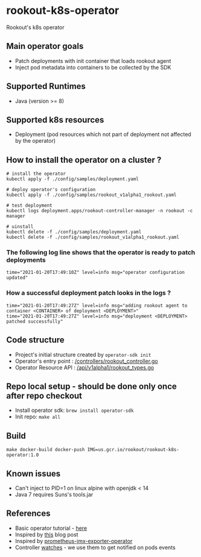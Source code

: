 # rookout-k8s-operator
Rookout's k8s operator


## Main operator goals

- Patch deployments with init container that loads rookout agent  
- Inject pod metadata into containers to be collected by the SDK

## Supported Runtimes
- Java (version >= 8) 

## Supported k8s resources
- Deployment (pod resources which not part of deployment not affected by the operator) 

## How to install the operator on a cluster ? 
```
# install the operator
kubectl apply -f ./config/samples/deployment.yaml

# deploy operator's configuration
kubectl apply -f ./config/samples/rookout_v1alpha1_rookout.yaml

# test deployment
kubectl logs deployment.apps/rookout-controller-manager -n rookout -c manager

# uinstall
kubectl delete -f ./config/samples/deployment.yaml
kubectl delete -f ./config/samples/rookout_v1alpha1_rookout.yaml
```

### The following log line shows that the operator is ready to patch deployments
```
time="2021-01-20T17:49:10Z" level=info msg="operator configuration updated"
```


### How a successful deployment patch looks in the logs ? 
```
time="2021-01-20T17:49:27Z" level=info msg="adding rookout agent to container <CONTAINER> of deployment <DEPLOYMENT>"
time="2021-01-20T17:49:27Z" level=info msg="deployment <DEPLOYMENT> patched successfully"
```


## Code structure
- Project's initial structure created by `operator-sdk init`
- Operator's entry point : [/controllers/rookout_controller.go](./controllers/rookout_controller.go)
- Operator Resource API : [/api/v1alpha1/rookout_types.go](./api/v1alpha1/rookout_types.go)

## Repo local setup - should be done only once after repo checkout
- Install operator sdk:  `brew install operator-sdk`
- Init repo: `make all`

## Build
`make docker-build docker-push IMG=us.gcr.io/rookout/rookout-k8s-operator:1.0`

## Known issues
- Can't inject to PID=1 on linux alpine with openjdk < 14
- Java 7 requires Suns's tools.jar


## References
- Basic operator tutorial - [here](https://sdk.operatorframework.io/docs/building-operators/golang/tutorial/)
- Inspired by [this](https://banzaicloud.com/blog/operator-sdk/) blog post
- Inspired by [prometheus-jmx-exporter-operator](https://github.com/banzaicloud/prometheus-jmx-exporter-operator)
- Controller [watches](https://book-v1.book.kubebuilder.io/beyond_basics/controller_watches.html) - we use them to get notified on pods events


